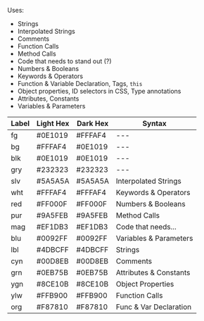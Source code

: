 Uses:
+ Strings
+ Interpolated Strings
+ Comments
+ Function Calls
+ Method Calls
+ Code that needs to stand out (?)
+ Numbers & Booleans
+ Keywords & Operators
+ Function & Variable Declaration, Tags, `this`
+ Object properties, ID selectors in CSS, Type annotations
+ Attributes, Constants
+ Variables & Parameters

| Label | Light Hex | Dark Hex | Syntax                 |
|-------|-----------|----------|------------------------|
| fg    | #0E1019   | #FFFAF4  | ---                    |
| bg    | #FFFAF4   | #0E1019  | ---                    |
| blk   | #0E1019   | #0E1019  | ---                    |
| gry   | #232323   | #232323  | ---                    |
| slv   | #5A5A5A   | #5A5A5A  | Interpolated Strings   |
| wht   | #FFFAF4   | #FFFAF4  | Keywords & Operators   |
| red   | #FF000F   | #FF000F  | Numbers & Booleans     |
| pur   | #9A5FEB   | #9A5FEB  | Method Calls           |
| mag   | #EF1DB3   | #EF1DB3  | Code that needs...     |
| blu   | #0092FF   | #0092FF  | Variables & Parameters |
| lbl   | #4DBCFF   | #4DBCFF  | Strings                |
| cyn   | #00D8EB   | #00D8EB  | Comments               |
| grn   | #0EB75B   | #0EB75B  | Attributes & Constants |
| ygn   | #8CE10B   | #8CE10B  | Object Properties      |
| ylw   | #FFB900   | #FFB900  | Function Calls         |
| org   | #F87810   | #F87810  | Func & Var Declaration |

